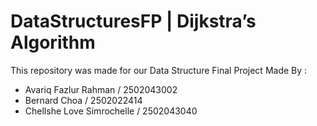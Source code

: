 # DataStructuresFP | Dijkstra’s Algorithm
This repository was made for our Data Structure Final Project
Made By :
- Avariq Fazlur Rahman / 2502043002
-	Bernard Choa / 2502022414
-	Chellshe Love Simrochelle / 2502043040
